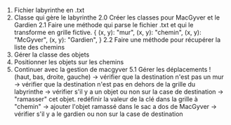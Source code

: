 1. Fichier labyrinthe en .txt
2. Classe qui gère le labyrinthe
2.0 Créer les classes pour MacGyver et le Gardien
2.1 Faire une méthode qui parse le fichier .txt et qui le transforme en grille fictive.
{
    (x, y): "mur",
    (x, y): "chemin",
    (x, y): "McGyver",
    (x, y): "Gardien",
}
2.2 Faire une méthode pour récupérer la liste des chemins
3. Gérer la classe des objets
4. Positionner les objets sur les chemins
5. Continuer avec la gestion de macgyver
5.1 Gérer les déplacements ! (haut, bas, droite, gauche)
-> vérifier que la destination n'est pas un mur
-> vérifier que la destination n'est pas en dehors de la grille du labyrinthe
-> vérifier s'il y a un objet ou non sur la case de destination
-> "ramasser" cet objet. redéfinir la valeur de la clé dans la grille à "chemin"
-> ajouter l'objet ramassé dans le sac a dos de MacGyver
-> vérifier s'il y a le gardien ou non sur la case de destination
